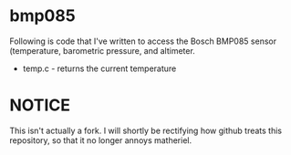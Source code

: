 # bmp085
Following is code that I've written to access the Bosch BMP085 sensor (temperature, barometric pressure, and altimeter.

* temp.c - returns the current temperature

# NOTICE
This isn't actually a fork.  I will shortly be rectifying how github treats this repository, so that it no longer annoys matheriel.
